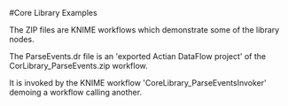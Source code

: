 #Core Library Examples

The ZIP files are KNIME workflows which demonstrate some of the library nodes.

The ParseEvents.dr file is an 'exported Actian DataFlow project' of the 
CorLibrary_ParseEvents.zip workflow.

It is invoked by the KNIME workflow 'CoreLibrary_ParseEventsInvoker' demoing a
workflow calling another.